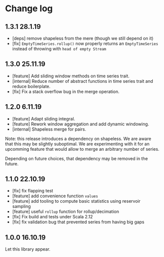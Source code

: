 # Change log

## 1.3.1 28.1.19
* [deps] remove shapeless from the mere (though we still depend on it)
* [fix] `EmptyTimeSeries.rollup()` now properly returns an `EmptyTimeSeries` instead of throwing with `head of empty Stream`

## 1.3.0 25.11.19
* [feature] Add sliding window methods on time series trait.
* [internal] Reduce number of abstract functions in time series trait and reduce boilerplate.
* [fix] Fix a stack overflow bug in the merge operation.

## 1.2.0 6.11.19
* [feature] Adapt sliding integral.
* [feature] Rework window aggregation and add dynamic windowing.
* [internal] Shapeless merge for pairs.

Note: this release introduces a dependency on shapeless. We are aware that this may be slightly suboptimal. We are experimenting with it for an upcomming feature that would allow to merge an arbitrary number of series.

Depending on future choices, that dependency may be removed in the future.

## 1.1.0 22.10.19

* [fix] fix flapping test
* [feature] add convenience function `values`
* [feature] add tooling to compute basic statistics using reservoir sampling
* [feature] useful `rollup` function for rollup/decimation
* [fix] Fix build and tests under Scala 2.12
* [fix] fix validation bug that prevented series from having big gaps

## 1.0.0 16.10.19

Let this library appear.
